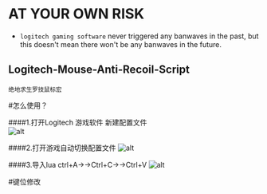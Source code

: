 #  AT YOUR OWN RISK


- `logitech gaming software` never triggered any banwaves in the past, but this doesn't mean there won't be any banwaves in the future.


## Logitech-Mouse-Anti-Recoil-Script
    绝地求生罗技鼠标宏

#怎么使用？  

####1.打开Logitech 游戏软件 新建配置文件  
![alt](https://github.com/F-Light/PUBG-Logitech-Mouse/blob/master/img/20180504000300.jpg?raw=true)  

####2.打开游戏自动切换配置文件
![alt](https://github.com/F-Light/PUBG-Logitech-Mouse/blob/master/img/20180504000327.jpg)

####3.导入lua ctrl+A→→Ctrl+C→→Ctrl+V
![alt](https://github.com/F-Light/PUBG-Logitech-Mouse/blob/master/img/20180504000531.jpg)

#键位修改
